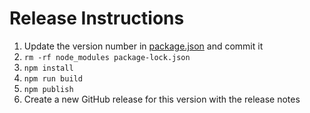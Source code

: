 # Release Instructions

1. Update the version number in [package.json](./package.json) and commit it
2. `rm -rf node_modules package-lock.json`
3. `npm install`
4. `npm run build`
5. `npm publish`
6. Create a new GitHub release for this version with the release notes

